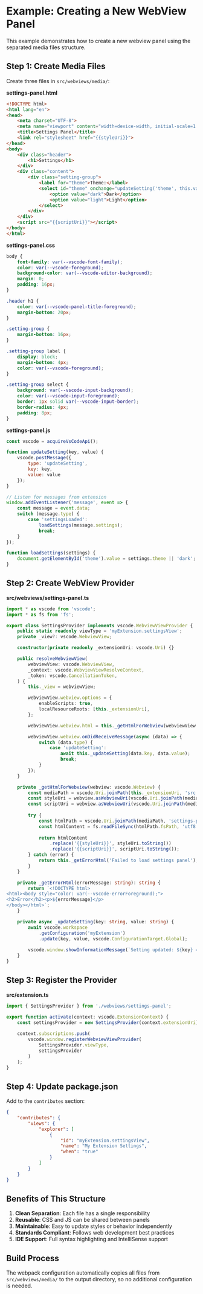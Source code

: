 # Example: Creating a New WebView Panel

This example demonstrates how to create a new webview panel using the separated media files structure.

## Step 1: Create Media Files

Create three files in `src/webviews/media/`:

**settings-panel.html**

```html
<!DOCTYPE html>
<html lang="en">
<head>
    <meta charset="UTF-8">
    <meta name="viewport" content="width=device-width, initial-scale=1.0">
    <title>Settings Panel</title>
    <link rel="stylesheet" href="{{styleUri}}">
</head>
<body>
    <div class="header">
        <h1>Settings</h1>
    </div>
    <div class="content">
        <div class="setting-group">
            <label for="theme">Theme:</label>
            <select id="theme" onchange="updateSetting('theme', this.value)">
                <option value="dark">Dark</option>
                <option value="light">Light</option>
            </select>
        </div>
    </div>
    <script src="{{scriptUri}}"></script>
</body>
</html>
```

**settings-panel.css**

```css
body {
    font-family: var(--vscode-font-family);
    color: var(--vscode-foreground);
    background-color: var(--vscode-editor-background);
    margin: 0;
    padding: 16px;
}

.header h1 {
    color: var(--vscode-panel-title-foreground);
    margin-bottom: 20px;
}

.setting-group {
    margin-bottom: 16px;
}

.setting-group label {
    display: block;
    margin-bottom: 4px;
    color: var(--vscode-foreground);
}

.setting-group select {
    background: var(--vscode-input-background);
    color: var(--vscode-input-foreground);
    border: 1px solid var(--vscode-input-border);
    border-radius: 4px;
    padding: 8px;
}
```

**settings-panel.js**

```javascript
const vscode = acquireVsCodeApi();

function updateSetting(key, value) {
    vscode.postMessage({
        type: 'updateSetting',
        key: key,
        value: value
    });
}

// Listen for messages from extension
window.addEventListener('message', event => {
    const message = event.data;
    switch (message.type) {
        case 'settingsLoaded':
            loadSettings(message.settings);
            break;
    }
});

function loadSettings(settings) {
    document.getElementById('theme').value = settings.theme || 'dark';
}
```

## Step 2: Create WebView Provider

**src/webviews/settings-panel.ts**

```typescript
import * as vscode from 'vscode';
import * as fs from 'fs';

export class SettingsProvider implements vscode.WebviewViewProvider {
    public static readonly viewType = 'myExtension.settingsView';
    private _view?: vscode.WebviewView;

    constructor(private readonly _extensionUri: vscode.Uri) {}

    public resolveWebviewView(
        webviewView: vscode.WebviewView,
        _context: vscode.WebviewViewResolveContext,
        _token: vscode.CancellationToken,
    ) {
        this._view = webviewView;

        webviewView.webview.options = {
            enableScripts: true,
            localResourceRoots: [this._extensionUri],
        };

        webviewView.webview.html = this._getHtmlForWebview(webviewView.webview);

        webviewView.webview.onDidReceiveMessage(async (data) => {
            switch (data.type) {
                case 'updateSetting':
                    await this._updateSetting(data.key, data.value);
                    break;
            }
        });
    }

    private _getHtmlForWebview(webview: vscode.Webview) {
        const mediaPath = vscode.Uri.joinPath(this._extensionUri, 'src', 'webviews', 'media');
        const styleUri = webview.asWebviewUri(vscode.Uri.joinPath(mediaPath, 'settings-panel.css'));
        const scriptUri = webview.asWebviewUri(vscode.Uri.joinPath(mediaPath, 'settings-panel.js'));
        
        try {
            const htmlPath = vscode.Uri.joinPath(mediaPath, 'settings-panel.html');
            const htmlContent = fs.readFileSync(htmlPath.fsPath, 'utf8');
            
            return htmlContent
                .replace('{{styleUri}}', styleUri.toString())
                .replace('{{scriptUri}}', scriptUri.toString());
        } catch (error) {
            return this._getErrorHtml('Failed to load settings panel');
        }
    }

    private _getErrorHtml(errorMessage: string): string {
        return `<!DOCTYPE html>
<html><body style="color: var(--vscode-errorForeground);">
<h2>Error</h2><p>${errorMessage}</p>
</body></html>`;
    }

    private async _updateSetting(key: string, value: string) {
        await vscode.workspace
            .getConfiguration('myExtension')
            .update(key, value, vscode.ConfigurationTarget.Global);
        
        vscode.window.showInformationMessage(`Setting updated: ${key} = ${value}`);
    }
}
```

## Step 3: Register the Provider

**src/extension.ts**

```typescript
import { SettingsProvider } from './webviews/settings-panel';

export function activate(context: vscode.ExtensionContext) {
    const settingsProvider = new SettingsProvider(context.extensionUri);
    
    context.subscriptions.push(
        vscode.window.registerWebviewViewProvider(
            SettingsProvider.viewType,
            settingsProvider
        )
    );
}
```

## Step 4: Update package.json

Add to the `contributes` section:

```json
{
    "contributes": {
        "views": {
            "explorer": [
                {
                    "id": "myExtension.settingsView",
                    "name": "My Extension Settings",
                    "when": "true"
                }
            ]
        }
    }
}
```

## Benefits of This Structure

1. **Clean Separation**: Each file has a single responsibility
2. **Reusable**: CSS and JS can be shared between panels
3. **Maintainable**: Easy to update styles or behavior independently
4. **Standards Compliant**: Follows web development best practices
5. **IDE Support**: Full syntax highlighting and IntelliSense support

## Build Process

The webpack configuration automatically copies all files from `src/webviews/media/` to the output directory, so no additional configuration is needed.
